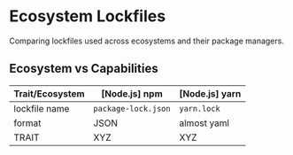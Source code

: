 # Ecosystem Lockfiles

Comparing lockfiles used across ecosystems and their package managers.

## Ecosystem vs Capabilities 

|Trait/Ecosystem  | [Node.js] npm       | [Node.js] yarn
| --------------- |---------------------| ---------------
| lockfile name   | `package-lock.json` | `yarn.lock`
| format          | JSON                | almost yaml 
| TRAIT           | XYZ                 | XYZ
